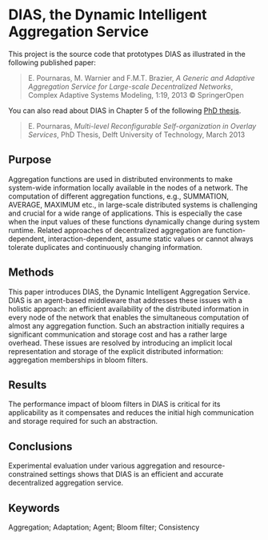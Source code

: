 # DIAS, the Dynamic Intelligent Aggregation Service

This project is the source code that prototypes DIAS as illustrated in the following published paper:

>E. Pournaras, M. Warnier and F.M.T. Brazier, _A Generic and Adaptive Aggregation Service for Large-scale Decentralized Networks_, Complex Adaptive Systems Modeling, 1:19, 2013 © SpringerOpen

You can also read about DIAS in Chapter 5 of the following [PhD thesis](http://evangelospournaras.com/wordpress/wp-content/uploads/2013/04/Multi-level-Reconfigurable-Self-organization-in-Overlay-Services1.pdf).

>E. Pournaras, _Multi-level Reconfigurable Self-organization in Overlay Services_, PhD Thesis, Delft University of Technology, March 2013

Purpose
---

Aggregation functions are used in distributed environments to make system-wide information locally available in the nodes of a network. The computation of different aggregation functions, e.g., SUMMATION, AVERAGE, MAXIMUM etc., in large-scale distributed systems is challenging and crucial for a wide range of applications. This is especially the case when the input values of these functions dynamically change during system runtime. Related approaches of decentralized aggregation are function-dependent, interaction-dependent, assume static values or cannot always tolerate duplicates and continuously changing information.

Methods
---

This paper introduces DIAS, the Dynamic Intelligent Aggregation Service. DIAS is an agent-based middleware that addresses these issues with a holistic approach: an efficient availability of the distributed information in every node of the network that enables the simultaneous computation of almost any aggregation function. Such an abstraction initially requires a significant communication and storage cost and has a rather large overhead. These issues are resolved by introducing an implicit local representation and storage of the explicit distributed information: aggregation memberships in bloom filters.

Results
---

The performance impact of bloom filters in DIAS is critical for its applicability as it compensates and reduces the initial high communication and storage required for such an abstraction.

Conclusions
---

Experimental evaluation under various aggregation and resource-constrained settings shows that DIAS is an efficient and accurate decentralized aggregation service.

Keywords
---

Aggregation; Adaptation; Agent; Bloom filter; Consistency
